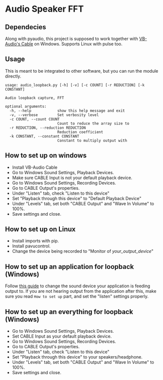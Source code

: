 # Audio Speaker FFT


## Dependecies
Along with pyaudio, this project is supposed to work together with [VB-Audio's Cable](https://vb-audio.com/Cable/) on Windows.
Supports Linux with pulse too.

## Usage

This is meant to be integrated to other software, but you can run the module directly.
```
usage: audio_loopback.py [-h] [-v] [-c COUNT] [-r REDUCTION] [-k CONSTANT]

Audio loopback capture, FFT

optional arguments:
  -h, --help            show this help message and exit
  -v, --verbose         Set verbosity level
  -c COUNT, --count COUNT
                        Count to reduce the array size to
  -r REDUCTION, --reduction REDUCTION
                        Reduction coefficient
  -k CONSTANT, --constant CONSTANT
                        Constant to multiply output with
```

## How to set up on windows

- Install VB-Audio Cable
- Go to Windows Sound Settings, Playback Devices.
- Make sure CABLE Input is not your default playback device.
- Go to Windows Sound Settings, Recording Devices.
- Go to CABLE Output's properties.
- Under "Listen" tab, check "Listen to this device"
- Set "Playback through this device" to "Default Playback Device"
- Under "Levels" tab, set both "CABLE Output" and "Wave In Volume" to 100%.
- Save settings and close.

## How to set up on Linux
- Install imports with pip.
- Install pavucontrol.
- Change the device being recorded to "Monitor of *your_output_device*"

## How to set up an application for loopback (Windows)

Follow [this guide](https://www.howtogeek.com/352787/how-to-set-per-app-sound-outputs-in-windows-10/) to change the sound device your application is feeding output to. If you are not hearing output from the application after this, make sure you read `How to set up` part, and set the "listen" settings properly.


## How to set up an everything for loopback  (Windows)
- Go to Windows Sound Settings, Playback Devices.
- Set CABLE Input as your default playback device.
- Go to Windows Sound Settings, Recording Devices.
- Go to CABLE Output's properties.
- Under "Listen" tab, check "Listen to this device"
- Set "Playback through this device" to your speakers/headphone.
- Under "Levels" tab, set both "CABLE Output" and "Wave In Volume" to 100%.
- Save settings and close.



